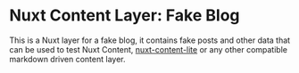 # Nuxt Content Layer: Fake Blog

This is a Nuxt layer for a fake blog, it contains fake posts and other data that can be used to test Nuxt
Content, [nuxt-content-lite](http://github.com/l422y/nuxt-content-lite) or any other compatible markdown driven content
layer.
